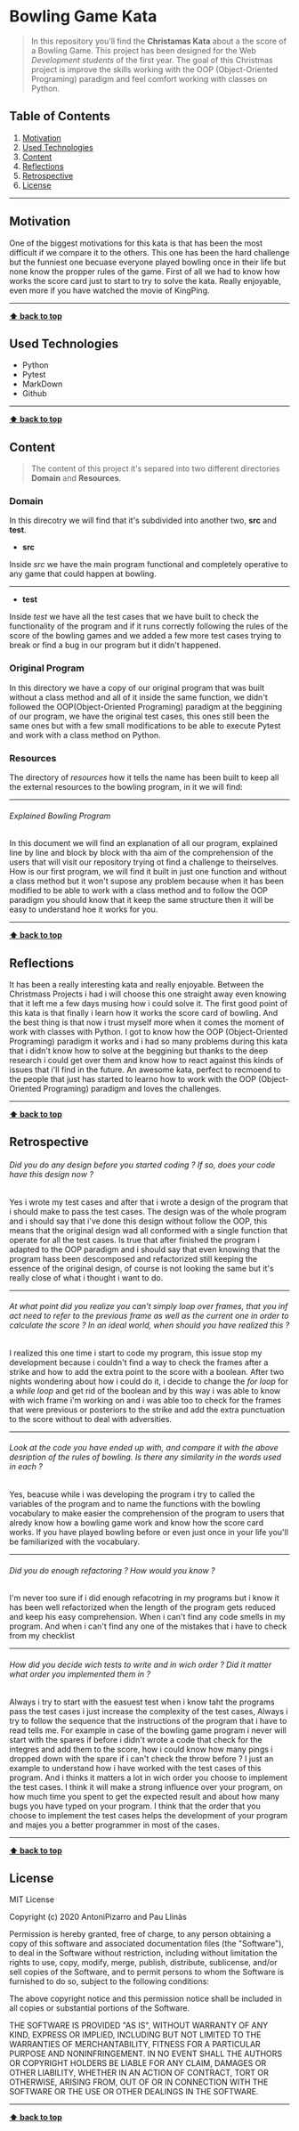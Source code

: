 # Bowling Game Kata

> In this repository you'll find the **Christamas Kata** about a the score of a Bowling Game. This project has been designed for the Web _Development students_ of the first year. The goal of this Christmas project is improve the skills working with the OOP (Object-Oriented Programing) paradigm and feel comfort working with classes on Python.

## Table of Contents

1. [Motivation](#motivation)
1. [Used Technologies](#used-technologies)
1. [Content](#Content)
1. [Reflections](#reflections)
1. [Retrospective](#retrospective)
1. [License](#license)

---

## Motivation

One of the biggest motivations for this kata is that has been the most difficult if we compare it to the others. This one has been the hard challenge but the funniest one becuase everyone played bowling once in their life but none know the propper rules of the game. First of all we had to know how works the score card just to start to try to solve the kata. Really enjoyable, even more if you have watched the movie of KingPing.

---

**[⬆ back to top](#table-of-contents)**

## Used Technologies

- Python
- Pytest
- MarkDown
- Github

---

**[⬆ back to top](#table-of-contents)**

## Content

> The content of this project it's separed into two different directories **Domain** and **Resources**.

### Domain

In this direcotry we will find that it's subdivided into another two, **src** and **test**.

- **src**

Inside _src_ we have the main program functional and completely operative to any game that could happen at bowling.

---

- **test**

Inside _test_ we have all the test cases that we have built to check the functionality of the program and if it runs correctly following the rules of the score of the bowling games and we added a few more test cases trying to break or find a bug in our program but it didn't happened.

### Original Program

In this directory we have a copy of our original program that was built without a class method and all of it inside the same function, we didn't followed the OOP(Object-Oriented Programing) paradigm at the beggining of our program, we have the original test cases, this ones still been the same ones but with a few small modifications to be able to execute Pytest and work with a class method on Python.

### Resources

The directory of _resources_ how it tells the name has been built to keep all the external resources to the bowling program, in it we will find:

---

###### Explained Bowling Program

In this document we will find an explanation of all our program, explained line by line and block by block with tha aim of the comprehension of the users that will visit our repository trying ot find a challenge to theirselves. How is our first program, we will find it built in just one function and without a class method but it won't supose any problem because when it has been modified to be able to work with a class method and to follow the OOP paradigm you should know that it keep the same structure then it will be easy to understand hoe it works for you.

---

**[⬆ back to top](#table-of-contents)**

## Reflections

It has been a really interesting kata and really enjoyable. Between the Christmass Projects i had i will choose this one straight away even knowing that it left me a few days musing how i could solve it. The first good point of this kata is that finally i learn how it works the score card of bowling. And the best thing is that now i trust myself more when it comes the moment of work with classes with Python. I got to know how the OOP (Object-Oriented Programing) paradigm it works and i had so many problems during this kata that i didn't know how to solve at the beggining but thanks to the deep research i could get over them and know how to react against this kinds of issues that i'll find in the future. An awesome kata, perfect to recmoend to the people that just has started to learno how to work with the OOP (Object-Oriented Programing) paradigm and loves the challenges.

---

**[⬆ back to top](#table-of-contents)**

## Retrospective

###### Did you do any design before you started coding ? If so, does your code have this design now ?

Yes i wrote my test cases and after that i wrote a design of the program that i should make to pass the test cases. The design was of the whole program and i should say that i've done this design without follow the OOP, this means that the original design wad all conformed with a single function that operate for all the test cases. Is true that after finished the program i adapted to the OOP paradigm and i should say that even knowing that the program hass been descomposed and refactorized still keeping the essence of the original design, of course is not looking the same but it's really close of what i thought i want to do.

---

###### At what point did you realize you can't simply loop over frames, that you inf act need to refer to the previous frame as well as the current one in order to calculate the score ? In an ideal world, when should you have realized this ?

I realized this one time i start to code my program, this issue stop my development because i couldn't find a way to check the frames after a strike and how to add the extra point to the score with a boolean. After two nights wondering about how i could do it, i decide to change the _for loop_ for a _while loop_ and get rid of the boolean and by this way i was able to know with wich frame i'm working on and i was able too to check for the frames that were previous or posteriors to the strike and add the extra punctuation to the score without to deal with adversities.

---

###### Look at the code you have ended up with, and compare it with the above desription of the rules of bowling. Is there any similarity in the words used in each ?

Yes, beacuse while i was developing the program i try to called the variables of the program and to name the functions with the bowling vocabulary to make easier the comprehension of the program to users that alredy know how a bowling game work and know how the score card works. If you have played bowling before or even just once in your life you'll be familiarized with the vocabulary.

---

###### Did you do enough refactoring ? How would you know ?

I'm never too sure if i did enough refacotring in my programs but i know it has been well refactorized when the length of the program gets reduced and keep his easy comprehension. When i can't find any code smells in my program. And when i can't find any one of the mistakes that i have to check from my checklist

---

###### How did you decide wich tests to write and in wich order ? Did it matter what order you implemented them in ?

Always i try to start with the easuest test when i know taht the programs pass the test cases i just increase the complexity of the test cases, Always i try to follow the sequence that the instructions of the program that i have to read tells me. For example in case of the bowling game program i never will start with the spares if before i didn't wrote a code that check for the integres and add them to the score, how i could know how many pings i dropped down with the spare if i can't check the throw before ? I just an example to understand how i have worked with the test cases of this program. And i thinks it matters a lot in wich order you choose to implement the test cases. I think it will make a strong influence over your program, on how much time you spent to get the expected result and about how many bugs you have typed on your program. I think that the order that you choose to implement the test cases helps the development of your program and majes you a better programmer in most of the cases.

---

**[⬆ back to top](#table-of-contents)**

## License

MIT License

Copyright (c) 2020 AntoniPizarro and Pau Llinàs

Permission is hereby granted, free of charge, to any person obtaining a copy
of this software and associated documentation files (the "Software"), to deal
in the Software without restriction, including without limitation the rights
to use, copy, modify, merge, publish, distribute, sublicense, and/or sell
copies of the Software, and to permit persons to whom the Software is
furnished to do so, subject to the following conditions:

The above copyright notice and this permission notice shall be included in all
copies or substantial portions of the Software.

THE SOFTWARE IS PROVIDED "AS IS", WITHOUT WARRANTY OF ANY KIND, EXPRESS OR
IMPLIED, INCLUDING BUT NOT LIMITED TO THE WARRANTIES OF MERCHANTABILITY,
FITNESS FOR A PARTICULAR PURPOSE AND NONINFRINGEMENT. IN NO EVENT SHALL THE
AUTHORS OR COPYRIGHT HOLDERS BE LIABLE FOR ANY CLAIM, DAMAGES OR OTHER
LIABILITY, WHETHER IN AN ACTION OF CONTRACT, TORT OR OTHERWISE, ARISING FROM,
OUT OF OR IN CONNECTION WITH THE SOFTWARE OR THE USE OR OTHER DEALINGS IN THE
SOFTWARE.

---

**[⬆ back to top](#table-of-contents)**
